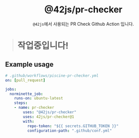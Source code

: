 <div align="center">
  <h1>@42js/pr-checker</h1>
  <p><code>@42js</code>에서 사용되는 PR Check Github Action 입니다.</p>
</div>

> # 작업중입니다!

## Example usage

```yaml
# .github/workflows/piscine-pr-checker.yml
on: [pull_request]

jobs:
  norminette_job:
    runs-on: ubuntu-latest
    steps:
    - name: pr-checker
        uses: "@42js/pr-checker"
        uses: 42js/pr-checker@1
        with:
          repo-token: "${{ secrets.GITHUB_TOKEN }}"
          configuration-path: ".github/conf.yml"
```
